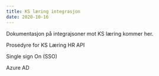 ```yaml
---
title: KS læring integrasjon
date: 2020-10-16
---
```


Dokumentasjon på integrajsoner mot KS læring kommer her.

Prosedyre for KS Læring HR API

Single sign On (SSO)

Azure AD
